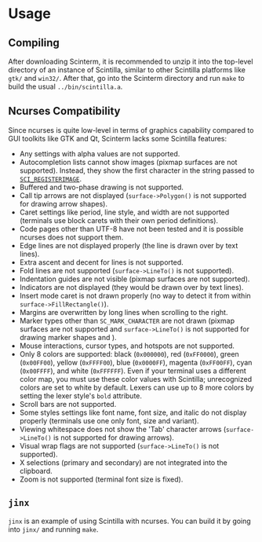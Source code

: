 # Usage

## Compiling

After downloading Scinterm, it is recommended to unzip it into the top-level
directory of an instance of Scintilla, similar to other Scintilla platforms like
`gtk/` and `win32/`. After that, go into the Scinterm directory and run `make`
to build the usual `../bin/scintilla.a`.

## Ncurses Compatibility

Since ncurses is quite low-level in terms of graphics capability compared to GUI
toolkits like GTK and Qt, Scinterm lacks some Scintilla features:

* Any settings with alpha values are not supported.
* Autocompletion lists cannot show images (pixmap surfaces are not supported).
  Instead, they show the first character in the string passed to
  [`SCI_REGISTERIMAGE`][].
* Buffered and two-phase drawing is not supported.
* Call tip arrows are not displayed (`surface->Polygon()` is not supported for
  drawing arrow shapes).
* Caret settings like period, line style, and width are not supported
  (terminals use block carets with their own period definitions).
* Code pages other than UTF-8 have not been tested and it is possible ncurses
  does not support them.
* Edge lines are not displayed properly (the line is drawn over by text lines).
* Extra ascent and decent for lines is not supported.
* Fold lines are not supported (`surface->LineTo()` is not supported).
* Indentation guides are not visible (pixmap surfaces are not supported).
* Indicators are not displayed (they would be drawn over by text lines).
* Insert mode caret is not drawn properly (no way to detect it from within
  `surface->FillRectangle()`).
* Margins are overwritten by long lines when scrolling to the right.
* Marker types other than `SC_MARK_CHARACTER` are not drawn (pixmap surfaces are
  not supported and `surface->LineTo()` is not supported for drawing marker
  shapes and ).
* Mouse interactions, cursor types, and hotspots are not supported.
* Only 8 colors are supported: black (`0x000000`), red (`0xFF0000`), green
  (`0x00FF00`), yellow (`0xFFFF00`), blue (`0x0000FF`), magenta (`0xFF00FF`),
  cyan (`0x00FFFF`), and white (`0xFFFFFF`). Even if your terminal uses a
  different color map, you must use these color values with Scintilla;
  unrecognized colors are set to white by default. Lexers can use up to 8 more
  colors by setting the lexer style's `bold` attribute.
* Scroll bars are not supported.
* Some styles settings like font name, font size, and italic do not display
  properly (terminals use one only font, size and variant).
* Viewing whitespace does not show the 'Tab' character arrows
  (`surface->LineTo()` is not supported for drawing arrows).
* Visual wrap flags are not supported (`surface->LineTo()` is not supported).
* X selections (primary and secondary) are not integrated into the clipboard.
* Zoom is not supported (terminal font size is fixed).

[`SCI_REGISTERIMAGE`]: http://scintilla.org/ScintillaDoc.html#SCI_REGISTERIMAGE

## `jinx`

`jinx` is an example of using Scintilla with ncurses. You can build it by going
into `jinx/` and running `make`.
